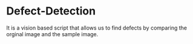 # Defect-Detection
It is a vision based script that allows us to find defects by comparing the orginal image and the sample image.
